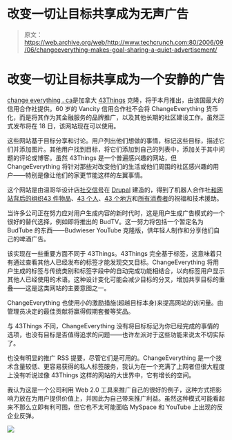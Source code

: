 # 改变一切让目标共享成为无声广告 

> 原文：<https://web.archive.org/web/http://www.techcrunch.com:80/2006/09/06/changeeverything-makes-goal-sharing-a-quiet-advertisement/>

# 改变一切让目标共享成为一个安静的广告

[](https://web.archive.org/web/20221204183208/http://changeeverything.ca/)[change everything . ca](https://web.archive.org/web/20221204183208/http://changeeverything.ca/)是加拿大 [43Things](https://web.archive.org/web/20221204183208/http://43things.com/) 克隆，将于本月推出，由该国最大的信用合作社提供。60 岁的 Vancity 信用合作社不会将 ChangeEverything 货币化，而是将其作为其金融服务的品牌推广，以及其他长期的社区建设工作。虽然正式发布将在 18 日，该网站现在可以使用。

这些网站基于目标分享和讨论。用户列出他们想做的事情，标记这些目标，描述它们并添加图片。其他用户找到目标，将它们添加到自己的列表中，添加关于其中问题的评论或博客。虽然 43Things 是一个普遍感兴趣的网站，但 ChangeEverything 将针对那些对改变他们的生活或他们周围的社区感兴趣的用户——特别是像让他们的家更节能这样的左翼事情。

这个网站是由温哥华设计店[社交信号](https://web.archive.org/web/20221204183208/http://www.socialsignal.com/)在 [Drupal](https://web.archive.org/web/20221204183208/http://drupal.org/) 建造的，得到了机器人合作社[和网站背后的组织](https://web.archive.org/web/20221204183208/http://www.robotcoop.com/)[43 件物品](https://web.archive.org/web/20221204183208/http://www.43things.com/)、[43 个人](https://web.archive.org/web/20221204183208/http://www.43people.com/)、[43 个地方](https://web.archive.org/web/20221204183208/http://www.43places.com/)和[所有消费者](https://web.archive.org/web/20221204183208/http://www.43.allconsuming.com/)的祝福和技术援助。

当许多公司正在努力应对用户生成内容的新时代时，这是用户生成广告模式的一个很好的替代选择，例如即将推出的 BudTV。这一努力将包括一个暂定名为 BudTube 的东西——Budwieser YouTube 克隆版，供年轻人制作和分享他们自己的啤酒广告。

该实现在一些重要方面不同于 43Things。43Things 完全基于标签，这意味着只有通过查看其他人已经发布的标签才能发现交叉目标。ChangeEverything 将用户生成的标签与传统类别和标签字段中的自动完成功能相结合，以向标签用户显示其他人已经使用的术语。这种设计变化可能会减少目标的分叉，增加共享目标的重叠——这是这类网站的主要意图之一。

ChangeEverything 也使用小的激励措施(超越目标本身)来提高网站的访问量。由管理员决定的最佳贡献将赢得假期套餐等奖品。

与 43Things 不同，ChangeEverything 没有将目标标记为你已经完成的事情的选项，也没有目标是否值得追求的问题——也许左派对于这些功能来说太不切实际了。

也没有明显的推广 RSS 提要，尽管它们是可用的。ChangeEverything 是一个技术含量较低、更容易获得的私人标签服务，我认为在一个充满了上网者但很大程度上没有听说过像 43Things 这样的网站的大世界中，它有增长的空间。

我认为这是一个公司利用 Web 2.0 工具来推广自己的很好的例子，这种方式把影响力放在为用户提供价值上，并因此为自己带来推广利益。虽然这种模式可能看起来不那么立即有利可图，但它也不太可能面临 MySpace 和 YouTube 上出现的反企业反弹。

![](img/6c61767bb7b7342d57c7796b7061dca9.png)